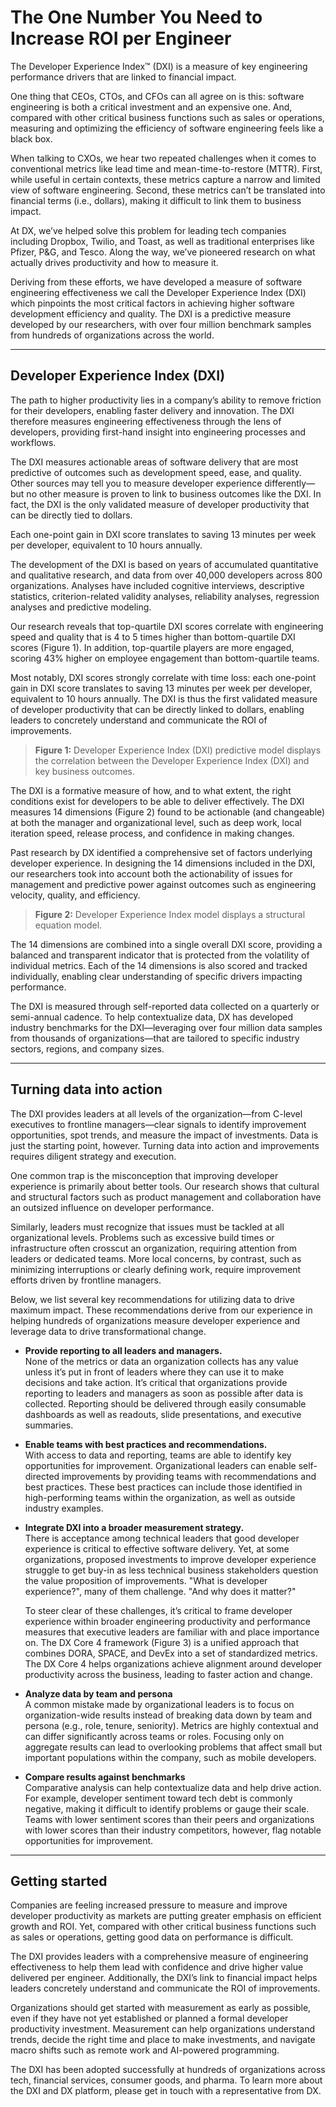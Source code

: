 # The One Number You Need to Increase ROI per Engineer

The Developer Experience Index™ (DXI) is a measure of key engineering performance drivers that are linked to financial impact.

One thing that CEOs, CTOs, and CFOs can all agree on is this: software engineering is both a critical investment and an expensive one. And, compared with other critical business functions such as sales or operations, measuring and optimizing the efficiency of software engineering feels like a black box.

When talking to CXOs, we hear two repeated challenges when it comes to conventional metrics like lead time and mean-time-to-restore (MTTR). First, while useful in certain contexts, these metrics capture a narrow and limited view of software engineering. Second, these metrics can’t be translated into financial terms (i.e., dollars), making it difficult to link them to business impact.

At DX, we’ve helped solve this problem for leading tech companies including Dropbox, Twilio, and Toast, as well as traditional enterprises like Pfizer, P&G, and Tesco. Along the way, we’ve pioneered research on what actually drives productivity and how to measure it.

Deriving from these efforts, we have developed a measure of software engineering effectiveness we call the Developer Experience Index (DXI) which pinpoints the most critical factors in achieving higher software development efficiency and quality. The DXI is a predictive measure developed by our researchers, with over four million benchmark samples from hundreds of organizations across the world.

---

## Developer Experience Index (DXI)

The path to higher productivity lies in a company’s ability to remove friction for their developers, enabling faster delivery and innovation. The DXI therefore measures engineering effectiveness through the lens of developers, providing first-hand insight into engineering processes and workflows.

The DXI measures actionable areas of software delivery that are most predictive of outcomes such as development speed, ease, and quality. Other sources may tell you to measure developer experience differently—but no other measure is proven to link to business outcomes like the DXI. In fact, the DXI is the only validated measure of developer productivity that can be directly tied to dollars.

Each one-point gain in DXI score translates to saving 13 minutes per week per developer, equivalent to 10 hours annually.

The development of the DXI is based on years of accumulated quantitative and qualitative research, and data from over 40,000 developers across 800 organizations. Analyses have included cognitive interviews, descriptive statistics, criterion-related validity analyses, reliability analyses, regression analyses and predictive modeling.

Our research reveals that top-quartile DXI scores correlate with engineering speed and quality that is 4 to 5 times higher than bottom-quartile DXI scores (Figure 1). In addition, top-quartile players are more engaged, scoring 43% higher on employee engagement than bottom-quartile teams.

Most notably, DXI scores strongly correlate with time loss: each one-point gain in DXI score translates to saving 13 minutes per week per developer, equivalent to 10 hours annually. The DXI is thus the first validated measure of developer productivity that can be directly linked to dollars, enabling leaders to concretely understand and communicate the ROI of improvements.

> **Figure 1:** Developer Experience Index (DXI) predictive model displays the correlation between the Developer Experience Index (DXI) and key business outcomes.

The DXI is a formative measure of how, and to what extent, the right conditions exist for developers to be able to deliver effectively. The DXI measures 14 dimensions (Figure 2) found to be actionable (and changeable) at both the manager and organizational level, such as deep work, local iteration speed, release process, and confidence in making changes.

Past research by DX identified a comprehensive set of factors underlying developer experience. In designing the 14 dimensions included in the DXI, our researchers took into account both the actionability of issues for management and predictive power against outcomes such as engineering velocity, quality, and efficiency.

> **Figure 2:** Developer Experience Index model displays a structural equation model.

The 14 dimensions are combined into a single overall DXI score, providing a balanced and transparent indicator that is protected from the volatility of individual metrics. Each of the 14 dimensions is also scored and tracked individually, enabling clear understanding of specific drivers impacting performance.

The DXI is measured through self-reported data collected on a quarterly or semi-annual cadence. To help contextualize data, DX has developed industry benchmarks for the DXI—leveraging over four million data samples from thousands of organizations—that are tailored to specific industry sectors, regions, and company sizes.

---

## Turning data into action

The DXI provides leaders at all levels of the organization—from C-level executives to frontline managers—clear signals to identify improvement opportunities, spot trends, and measure the impact of investments. Data is just the starting point, however. Turning data into action and improvements requires diligent strategy and execution.

One common trap is the misconception that improving developer experience is primarily about better tools. Our research shows that cultural and structural factors such as product management and collaboration have an outsized influence on developer performance.

Similarly, leaders must recognize that issues must be tackled at all organizational levels. Problems such as excessive build times or infrastructure often crosscut an organization, requiring attention from leaders or dedicated teams. More local concerns, by contrast, such as minimizing interruptions or clearly defining work, require improvement efforts driven by frontline managers.

Below, we list several key recommendations for utilizing data to drive maximum impact. These recommendations derive from our experience in helping hundreds of organizations measure developer experience and leverage data to drive transformational change.

- **Provide reporting to all leaders and managers.**  
  None of the metrics or data an organization collects has any value unless it’s put in front of leaders where they can use it to make decisions and take action. It’s critical that organizations provide reporting to leaders and managers as soon as possible after data is collected. Reporting should be delivered through easily consumable dashboards as well as readouts, slide presentations, and executive summaries.

- **Enable teams with best practices and recommendations.**  
  With access to data and reporting, teams are able to identify key opportunities for improvement. Organizational leaders can enable self-directed improvements by providing teams with recommendations and best practices. These best practices can include those identified in high-performing teams within the organization, as well as outside industry examples.

- **Integrate DXI into a broader measurement strategy.**  
  There is acceptance among technical leaders that good developer experience is critical to effective software delivery. Yet, at some organizations, proposed investments to improve developer experience struggle to get buy-in as less technical business stakeholders question the value proposition of improvements. "What is developer experience?", many of them challenge. "And why does it matter?"

  To steer clear of these challenges, it’s critical to frame developer experience within broader engineering productivity and performance measures that executive leaders are familiar with and place importance on. The DX Core 4 framework (Figure 3) is a unified approach that combines DORA, SPACE, and DevEx into a set of standardized metrics. The DX Core 4 helps organizations achieve alignment around developer productivity across the business, leading to faster action and change.

- **Analyze data by team and persona**  
  A common mistake made by organizational leaders is to focus on organization-wide results instead of breaking data down by team and persona (e.g., role, tenure, seniority). Metrics are highly contextual and can differ significantly across teams or roles. Focusing only on aggregate results can lead to overlooking problems that affect small but important populations within the company, such as mobile developers.

- **Compare results against benchmarks**  
  Comparative analysis can help contextualize data and help drive action. For example, developer sentiment toward tech debt is commonly negative, making it difficult to identify problems or gauge their scale. Teams with lower sentiment scores than their peers and organizations with lower scores than their industry competitors, however, flag notable opportunities for improvement.

---

## Getting started

Companies are feeling increased pressure to measure and improve developer productivity as markets are putting greater emphasis on efficient growth and ROI. Yet, compared with other critical business functions such as sales or operations, getting good data on performance is difficult.

The DXI provides leaders with a comprehensive measure of engineering effectiveness to help them lead with confidence and drive higher value delivered per engineer. Additionally, the DXI’s link to financial impact helps leaders concretely understand and communicate the ROI of improvements.

Organizations should get started with measurement as early as possible, even if they have not yet established or planned a formal developer productivity investment. Measurement can help organizations understand trends, decide the right time and place to make investments, and navigate macro shifts such as remote work and AI-powered programming.

The DXI has been adopted successfully at hundreds of organizations across tech, financial services, consumer goods, and pharma. To learn more about the DXI and DX platform, please get in touch with a representative from DX.

